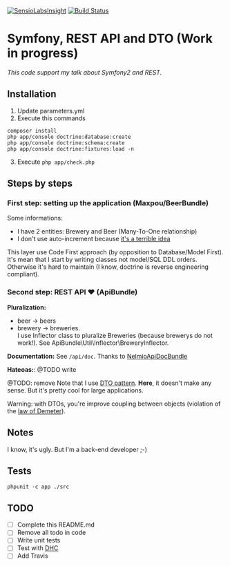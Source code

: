 [![SensioLabsInsight](https://insight.sensiolabs.com/projects/665c060e-aa8a-458a-b74c-44c5725c7155/big.png)](https://insight.sensiolabs.com/projects/665c060e-aa8a-458a-b74c-44c5725c7155) [![Build Status](https://travis-ci.org/maxpou/symfony-rest-beer-edition.svg?branch=master)](https://travis-ci.org/maxpou/symfony-rest-beer-edition)

Symfony, REST API and DTO (Work in progress)
============================================

*This code support my talk about Symfony2 and REST.*

## Installation

1. Update parameters.yml
2. Execute this commands
```
composer install
php app/console doctrine:database:create  
php app/console doctrine:schema:create  
php app/console doctrine:fixtures:load -n
```
3. Execute `php app/check.php`


## Steps by steps

### First step: setting up the application (Maxpou/BeerBundle)

Some informations:

* I have 2 entities: Brewery and Beer (Many-To-One relationship)
* I don't use auto-increment because [it's a terrible idea](https://www.clever-cloud.com/blog/engineering/2015/05/20/why-auto-increment-is-a-terrible-idea/)

This layer use Code First approach (by opposition to Database/Model First). It's mean that I start by writing classes not model/SQL DDL orders. Otherwise it's hard to maintain (I know, doctrine is reverse engineering compliant).

### Second step: REST API ♥ (ApiBundle)

**Pluralization:**

* beer -> beers
* brewery -> breweries.  
I use Inflector class to pluralize Breweries (because brewerys do not work!). See ApiBundle\Util\Inflector\BreweryInflector.


**Documentation:** See `/api/doc`. Thanks to [NelmioApiDocBundle](https://github.com/nelmio/NelmioApiDocBundle)

**Hateoas:**: @TODO write

@TODO: remove
Note that I use [DTO pattern](http://martinfowler.com/eaaCatalog/dataTransferObject.html). **Here**, it doesn't make any sense. But it's pretty cool for large applications.

Warning: with DTOs, you're improve coupling between objects (violation of the [law of Demeter](https://en.wikipedia.org/wiki/Law_of_Demeter)).


## Notes

I know, it's ugly. But I'm a back-end developer ;-)

## Tests

`phpunit -c app ./src`

## TODO

- [ ] Complete this README.md
- [ ] Remove all todo in code
- [ ] Write unit tests  
- [ ] Test with [DHC](https://dhc.restlet.com/)  
- [ ] Add Travis  
